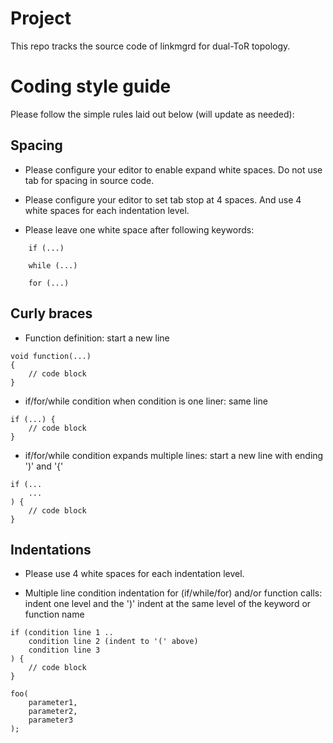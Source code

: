 # Project


This repo tracks the source code of linkmgrd for dual-ToR topology.

# Coding style guide

Please follow the simple rules laid out below (will update as needed):

## Spacing
- Please configure your editor to enable expand white spaces. Do not use tab for spacing in source code.

- Please configure your editor to set tab stop at 4 spaces. And use 4 white spaces for each indentation level.

- Please leave one white space after following keywords:

```
    if (...)

    while (...)

    for (...)
```

## Curly braces
- Function definition: start a new line
```
void function(...)
{
    // code block
}
```

- if/for/while condition when condition is one liner: same line
```
if (...) {
    // code block
}
```

- if/for/while condition expands multiple lines: start a new line with ending ')' and '{'
```
if (...
    ...
) {
    // code block
}
```

## Indentations
- Please use 4 white spaces for each indentation level.

- Multiple line condition indentation for (if/while/for) and/or function calls: indent one level and the ')' indent at the same level of the keyword or function name
```
if (condition line 1 ..
    condition line 2 (indent to '(' above)
    condition line 3
) {
    // code block
}

foo(
    parameter1,
    parameter2,
    parameter3
);

```
